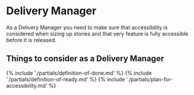 # Delivery Manager

As a Delivery Manager you need to make sure that accessibility is considered when sizing up stories and that very feature is fully accessible before it is released.

## Things to consider <span class="govuk-visually-hidden">as a Delivery Manager</span>

{% include './partials/definition-of-done.md' %}
{% include './partials/definition-of-ready.md' %}
{% include './partials/plan-for-accessibility.md' %}
